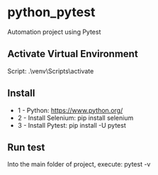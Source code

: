 # python_pytest
Automation project using Pytest

## Activate Virtual Environment
Script: .\venv\Scripts\activate

## Install 
- 1 - Python: https://www.python.org/
- 2 - Install Selenium: pip install selenium
- 3 - Install Pytest: pip install -U pytest

## Run test 
Into the main folder of project, execute: pytest -v